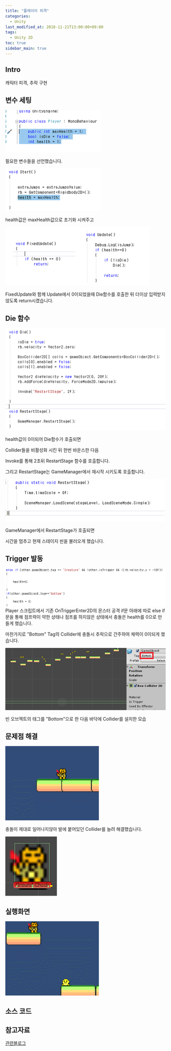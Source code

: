 ```yaml
---
title: "플레이어 피격"
categories: 
  - Unity
last_modified_at: 2018-11-21T13:00:00+09:00
tags: 
  - Unity 2D
toc: true
sidebar_main: true
---
```


## Intro

캐릭터 피격, 추락 구현



## 변수 세팅

![1](https://github.com/lesslate/lesslate.github.io/blob/master/assets/img/Unity/hit/1.png?raw=true)

필요한 변수들을 선언했습니다.

![2](https://github.com/lesslate/lesslate.github.io/blob/master/assets/img/Unity/hit/2.png?raw=true)

health값은 maxHealth값으로 초기화 시켜주고

![3](https://github.com/lesslate/lesslate.github.io/blob/master/assets/img/Unity/hit/3.png?raw=true)

FixedUpdate와 함께 Update에서 0이되었을때 
Die함수를 호출한 뒤 더이상 입력받지 않도록 return시켰습니다.


## Die 함수

![4](https://github.com/lesslate/lesslate.github.io/blob/master/assets/img/Unity/hit/4.png?raw=true)

health값이 0이되어 Die함수가 호출되면

Collider들을 비활성화 시킨 뒤 한번 바운스한 다음

Invoke를 통해 2초뒤 RestartStage 함수를 호출합니다.

그리고 RestartStage는 GameManager에서 재시작 시키도록 호출합니다.

![5](https://github.com/lesslate/lesslate.github.io/blob/master/assets/img/Unity/hit/5.png?raw=true)

GameManager에서 RestartStage가 호출되면

시간을 멈추고 현재 스테이지 씬을 불러오게 했습니다.


## Trigger 발동

![6](https://github.com/lesslate/lesslate.github.io/blob/master/assets/img/Unity/hit/6.png?raw=true)
Player 스크립트에서 기존 OnTriggerEnter2D의
몬스터 공격 if문 아래에 따로 else if문을 통해 점프력이 약한 상태나 
점프를 하지않은 상태에서 충돌은 health를 0으로 만들게 했습니다.

마찬가지로 "Bottom" Tag의 Collider에 충돌시 추락으로 간주하여 체력이 0이되게 했습니다.

![7](https://github.com/lesslate/lesslate.github.io/blob/master/assets/img/Unity/hit/7.png?raw=true)

빈 오브젝트의 태그를 "Bottom"으로 한 다음 바닥에 Collider를 설치한 모습 

## 문제점 해결

![8](https://github.com/lesslate/lesslate.github.io/blob/master/assets/img/Unity/hit/22.gif?raw=true)

충돌이 제대로 일어나지않아 발에 붙어있던 Collider를 늘려 해결했습니다.

![9](https://github.com/lesslate/lesslate.github.io/blob/master/assets/img/Unity/hit/10.png?raw=true)

## 실행화면

![10](https://github.com/lesslate/lesslate.github.io/blob/master/assets/img/Unity/hit/11.gif?raw=true)


## 소스 코드

<script src="https://gist.github.com/lesslate/1f2a669c2a73fc3091fe932180a58666.js"></script>


## 참고자료

[관련블로그](http://blog.naver.com/PostView.nhn?blogId=gold_metal&logNo=220892674946&categoryNo=40&parentCategoryNo=0&viewDate=&currentPage=1&postListTopCurrentPage=1&from=postView&userTopListOpen=true&userTopListCount=5&userTopListManageOpen=false&userTopListCurrentPage=1)